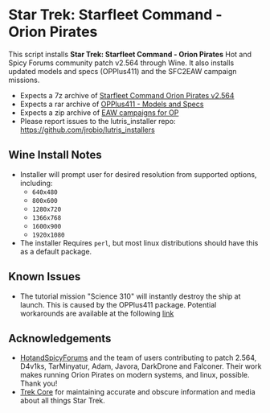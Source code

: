 # Star Trek: Starfleet Command - Orion Pirates

This script installs **Star Trek: Starfleet Command - Orion Pirates** Hot and 
Spicy Forums community patch v2.564 through Wine. It also installs updated 
models and specs (OPPlus411) and the SFC2EAW campaign missions.

- Expects a 7z archive of [Starfleet Command Orion Pirates v2.564](https://hotandspicyforums.com/viewtopic.php?p=254917#p254917)
- Expects a rar archive of [OPPlus411 - Models and Specs](https://hotandspicyforums.com/viewtopic.php?p=254921#p254921)
- Expects a zip archive of [EAW campaigns for OP](https://hotandspicyforums.com/viewtopic.php?p=254921#p254921)
- Please report issues to the lutris_installer repo: 
https://github.com/jrobio/lutris_installers

## Wine Install Notes

- Installer will prompt user for desired resolution from supported options, 
including:
    - `640x480`
    - `800x600`
    - `1280x720`
    - `1366x768`
    - `1600x900`
    - `1920x1080`
- The installer Requires `perl`, but most linux distributions should have this 
as a default package.

## Known Issues

- The tutorial mission "Science 310" will instantly destroy the ship at launch. 
This is caused by the OPPlus411 package. Potential workarounds are available at 
the following 
[link](https://hotandspicyforums.com/sfc2op-2-564-tutorial-missions-bugged-command-190--t37396.html)

## Acknowledgements

- [HotandSpicyForums](https://hotandspicyforums.com/starfleet-command-orion-pirates-2500-2564-patch-t25292.html) 
and the team of users contributing to patch 2.564, D4v1ks, TarMinyatur, Adam, 
Javora, DarkDrone and Falconer. Their work makes running Orion Pirates on modern
 systems, and linux, possible. Thank you!
- [Trek Core](https://gaming.trekcore.com/orionpirates/index.html) for 
maintaining accurate and obscure information and media about all things Star 
Trek.